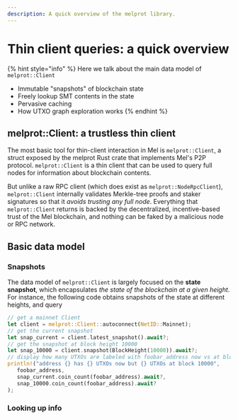```yaml
---
description: A quick overview of the melprot library.
---
```


# Thin client queries: a quick overview

{% hint style="info" %}
Here we talk about the main data model of `melprot::Client`&#x20;

* Immutable "snapshots" of blockchain state
* Freely lookup SMT contents in the state
* Pervasive caching
* How UTXO graph exploration works
{% endhint %}

## melprot::Client: a trustless thin client

The most basic tool for thin-client interaction in Mel is `melprot::Client`, a struct exposed by the melprot Rust crate that implements Mel's P2P protocol. `melprot::Client` is a thin client that can be used to query full nodes for information about blockchain contents.

But unlike a raw RPC client (which does exist as `melprot::NodeRpcClient`), `melprot::Client` internally validates Merkle-tree proofs and staker signatures so that it _avoids trusting any full node_. Everything that `melprot::Client` returns is backed by the decentralized, incentive-based trust of the Mel blockchain, and nothing can be faked by a malicious node or RPC network.

## Basic data model

### Snapshots

The data model of `melprot::Client` is largely focused on the **state snapshot**, which encapsulates _the state of the blockchain at a given height_. For instance, the following code obtains snapshots of the state at different heights, and query&#x20;

```rust
// get a mainnet Client
let client = melprot::Client::autoconnect(NetID::Mainnet);
// get the current snapshot
let snap_current = client.latest_snapshot().await?;
// get the snapshot at block height 10000
let snap_10000 = client.snapshot(BlockHeight(10000)).await?;
// display how many UTXOs are labeled with foobar_address now vs at block 10000
println!("address {} has {} UTXOs now but {} UTXOs at block 10000",
   foobar_address,
   snap_current.coin_count(foobar_address).await?,
   snap_10000.coin_count(foobar_address).await?
);
```

### Looking up info

